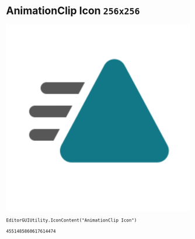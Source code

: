 # AnimationClip Icon `256x256`
<img src="/img/AnimationClip%20Icon.png" width=512 height=512>

``` CSharp
EditorGUIUtility.IconContent("AnimationClip Icon")
```
```
4551485860617614474
```
